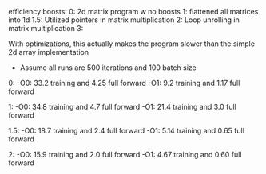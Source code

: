 efficiency boosts:
0: 2d matrix program w no boosts
1: flattened all matrices into 1d
1.5: Utilized pointers in matrix multiplication
2: Loop unrolling in matrix multiplication
3: 

With optimizations, this actually makes the program slower than the simple 2d array implementation

* Assume all runs are 500 iterations and 100 batch size

0:   -O0: 33.2 training and 4.25 full forward
     -O1: 9.2 training and 1.17 full forward

1:   -O0: 34.8 training and 4.7 full forward
     -O1: 21.4 training and 3.0 full forward

1.5: -O0: 18.7 training and 2.4 full forward
     -O1: 5.14 training and 0.65 full forward

2:   -O0: 15.9 training and 2.0 full forward
     -O1: 4.67 training and 0.60 full forward
